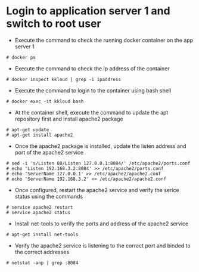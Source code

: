 # Login to application server 1 and switch to root user

- Execute the command to check the running docker container on the app server 1
```
# docker ps
```

- Execute the command to check the ip address of the container
```
# docker inspect kkloud | grep -i ipaddress
```

- Execute the command to login to the container using bash shell
```
# docker exec -it kkloud bash
```

- At the container shell, execute the command to update the apt repository first and install apache2 package
```
# apt-get update
# apt-get install apache2
```

- Once the apache2 package is installed, update the listen address and port of the apache2 service
```
# sed -i 's/Listen 80/Listen 127.0.0.1:8084/' /etc/apache2/ports.conf
# echo 'Listen 192.168.3.2:8084' >> /etc/apache2/ports.conf
# echo 'ServerName 127.0.0.1' >> /etc/apache2/apache2.conf
# echo 'ServerName 192.168.3.2' >> /etc/apache2/apache2.conf
```

- Once configured, restart the apache2 service and verify the serice status using the commands
```
# service apache2 restart
# service apache2 status
```

- Install net-tools to verify the ports and address of the apache2 service
```
# apt-get install net-tools
```

- Verify the apache2 service is listening to the correct port and binded to the correct addresses
```
# netstat -anp | grep :8084
```